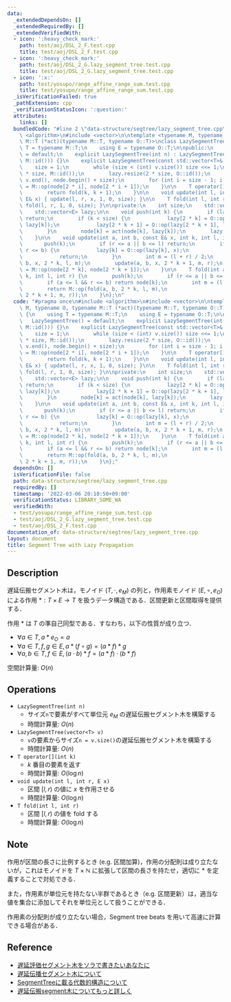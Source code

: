```yaml
---
data:
  _extendedDependsOn: []
  _extendedRequiredBy: []
  _extendedVerifiedWith:
  - icon: ':heavy_check_mark:'
    path: test/aoj/DSL_2_F.test.cpp
    title: test/aoj/DSL_2_F.test.cpp
  - icon: ':heavy_check_mark:'
    path: test/aoj/DSL_2_G.lazy_segment_tree.test.cpp
    title: test/aoj/DSL_2_G.lazy_segment_tree.test.cpp
  - icon: ':x:'
    path: test/yosupo/range_affine_range_sum.test.cpp
    title: test/yosupo/range_affine_range_sum.test.cpp
  _isVerificationFailed: true
  _pathExtension: cpp
  _verificationStatusIcon: ':question:'
  attributes:
    links: []
  bundledCode: "#line 2 \"data-structure/segtree/lazy_segment_tree.cpp\"\n#include\
    \ <algorithm>\n#include <vector>\n\ntemplate <typename M, typename O, typename\
    \ M::T (*act)(typename M::T, typename O::T)>\nclass LazySegmentTree {\n    using\
    \ T = typename M::T;\n    using E = typename O::T;\n\npublic:\n    LazySegmentTree()\
    \ = default;\n    explicit LazySegmentTree(int n) : LazySegmentTree(std::vector<T>(n,\
    \ M::id())) {}\n    explicit LazySegmentTree(const std::vector<T>& v) {\n    \
    \    size = 1;\n        while (size < (int) v.size()) size <<= 1;\n        node.resize(2\
    \ * size, M::id());\n        lazy.resize(2 * size, O::id());\n        std::copy(v.begin(),\
    \ v.end(), node.begin() + size);\n        for (int i = size - 1; i > 0; --i) node[i]\
    \ = M::op(node[2 * i], node[2 * i + 1]);\n    }\n\n    T operator[](int k) {\n\
    \        return fold(k, k + 1);\n    }\n\n    void update(int l, int r, const\
    \ E& x) { update(l, r, x, 1, 0, size); }\n\n    T fold(int l, int r) { return\
    \ fold(l, r, 1, 0, size); }\n\nprivate:\n    int size;\n    std::vector<T> node;\n\
    \    std::vector<E> lazy;\n\n    void push(int k) {\n        if (lazy[k] == O::id())\
    \ return;\n        if (k < size) {\n            lazy[2 * k] = O::op(lazy[2 * k],\
    \ lazy[k]);\n            lazy[2 * k + 1] = O::op(lazy[2 * k + 1], lazy[k]);\n\
    \        }\n        node[k] = act(node[k], lazy[k]);\n        lazy[k] = O::id();\n\
    \    }\n\n    void update(int a, int b, const E& x, int k, int l, int r) {\n \
    \       push(k);\n        if (r <= a || b <= l) return;\n        if (a <= l &&\
    \ r <= b) {\n            lazy[k] = O::op(lazy[k], x);\n            push(k);\n\
    \            return;\n        }\n        int m = (l + r) / 2;\n        update(a,\
    \ b, x, 2 * k, l, m);\n        update(a, b, x, 2 * k + 1, m, r);\n        node[k]\
    \ = M::op(node[2 * k], node[2 * k + 1]);\n    }\n\n    T fold(int a, int b, int\
    \ k, int l, int r) {\n        push(k);\n        if (r <= a || b <= l) return M::id();\n\
    \        if (a <= l && r <= b) return node[k];\n        int m = (l + r) / 2;\n\
    \        return M::op(fold(a, b, 2 * k, l, m),\n                     fold(a, b,\
    \ 2 * k + 1, m, r));\n    }\n};\n"
  code: "#pragma once\n#include <algorithm>\n#include <vector>\n\ntemplate <typename\
    \ M, typename O, typename M::T (*act)(typename M::T, typename O::T)>\nclass LazySegmentTree\
    \ {\n    using T = typename M::T;\n    using E = typename O::T;\n\npublic:\n \
    \   LazySegmentTree() = default;\n    explicit LazySegmentTree(int n) : LazySegmentTree(std::vector<T>(n,\
    \ M::id())) {}\n    explicit LazySegmentTree(const std::vector<T>& v) {\n    \
    \    size = 1;\n        while (size < (int) v.size()) size <<= 1;\n        node.resize(2\
    \ * size, M::id());\n        lazy.resize(2 * size, O::id());\n        std::copy(v.begin(),\
    \ v.end(), node.begin() + size);\n        for (int i = size - 1; i > 0; --i) node[i]\
    \ = M::op(node[2 * i], node[2 * i + 1]);\n    }\n\n    T operator[](int k) {\n\
    \        return fold(k, k + 1);\n    }\n\n    void update(int l, int r, const\
    \ E& x) { update(l, r, x, 1, 0, size); }\n\n    T fold(int l, int r) { return\
    \ fold(l, r, 1, 0, size); }\n\nprivate:\n    int size;\n    std::vector<T> node;\n\
    \    std::vector<E> lazy;\n\n    void push(int k) {\n        if (lazy[k] == O::id())\
    \ return;\n        if (k < size) {\n            lazy[2 * k] = O::op(lazy[2 * k],\
    \ lazy[k]);\n            lazy[2 * k + 1] = O::op(lazy[2 * k + 1], lazy[k]);\n\
    \        }\n        node[k] = act(node[k], lazy[k]);\n        lazy[k] = O::id();\n\
    \    }\n\n    void update(int a, int b, const E& x, int k, int l, int r) {\n \
    \       push(k);\n        if (r <= a || b <= l) return;\n        if (a <= l &&\
    \ r <= b) {\n            lazy[k] = O::op(lazy[k], x);\n            push(k);\n\
    \            return;\n        }\n        int m = (l + r) / 2;\n        update(a,\
    \ b, x, 2 * k, l, m);\n        update(a, b, x, 2 * k + 1, m, r);\n        node[k]\
    \ = M::op(node[2 * k], node[2 * k + 1]);\n    }\n\n    T fold(int a, int b, int\
    \ k, int l, int r) {\n        push(k);\n        if (r <= a || b <= l) return M::id();\n\
    \        if (a <= l && r <= b) return node[k];\n        int m = (l + r) / 2;\n\
    \        return M::op(fold(a, b, 2 * k, l, m),\n                     fold(a, b,\
    \ 2 * k + 1, m, r));\n    }\n};"
  dependsOn: []
  isVerificationFile: false
  path: data-structure/segtree/lazy_segment_tree.cpp
  requiredBy: []
  timestamp: '2022-03-06 20:10:50+09:00'
  verificationStatus: LIBRARY_SOME_WA
  verifiedWith:
  - test/yosupo/range_affine_range_sum.test.cpp
  - test/aoj/DSL_2_G.lazy_segment_tree.test.cpp
  - test/aoj/DSL_2_F.test.cpp
documentation_of: data-structure/segtree/lazy_segment_tree.cpp
layout: document
title: Segment Tree with Lazy Propagation
---
```


## Description

遅延伝搬セグメント木は，モノイド $(T, \cdot, e_M)$ の列と，作用素モノイド $(E, \circ, e_O)$ による作用 $*: T \times E \rightarrow T$ を扱うデータ構造である．区間更新と区間取得を提供する．

作用 $*$ は $T$ の準自己同型である．すなわち，以下の性質が成り立つ．
- $\forall a \in T, a * e_O = a$
- $\forall a \in T, f, g \in E, a * (f \circ g) = (a * f) * g$
- $\forall a, b \in T, f \in E, (a \cdot b) * f = (a * f) \cdot (b * f)$

空間計算量: $O(n)$

## Operations

- `LazySegmentTree(int n)`
    - サイズ`n`で要素がすべて単位元 $e_M$ の遅延伝搬セグメント木を構築する
    - 時間計算量: $O(n)$
- `LazySegmentTree(vector<T> v)`
    - `v`の要素からサイズ`n = v.size()`の遅延伝搬セグメント木を構築する
    - 時間計算量: $O(n)$
- `T operator[](int k)`
    - $k$ 番目の要素を返す
    - 時間計算量: $O(\log n)$
- `void update(int l, int r, E x)`
    - 区間 $[l, r)$ の値に $x$ を作用させる
    - 時間計算量: $O(\log n)$
- `T fold(int l, int r)`
    - 区間 $[l, r)$ の値を fold する
    - 時間計算量: $O(\log n)$

## Note

作用が区間の長さに比例するとき (e.g. 区間加算)，作用の分配則は成り立たないが，これはモノイドを $T \times \mathbb{N}$ に拡張して区間の長さを持たせ，適切に $*$ を定義することで対処できる．

また，作用素が単位元を持たない半群であるとき（e.g. 区間更新）は，適当な値を集合に添加してそれを単位元として扱うことができる．

作用素の分配則が成り立たない場合，Segment tree beats を用いて高速に計算できる場合がある．

## Reference

- [遅延評価セグメント木をソラで書きたいあなたに](https://tsutaj.hatenablog.com/entry/2017/03/30/224339)
- [遅延伝播セグメント木について](https://beet-aizu.hatenablog.com/entry/2017/12/01/225955)
- [SegmentTreeに載る代数的構造について](https://qiita.com/keymoon/items/0f929a19ed30f34ae6e8)
- [遅延伝搬segment木についてもっと詳しく](https://kimiyuki.net/blog/2018/11/03/lazy-propagation-segment-tree/)
